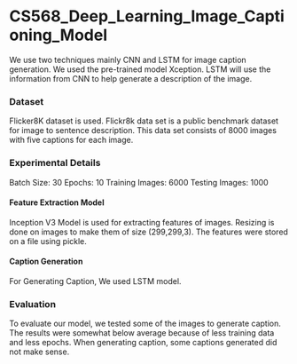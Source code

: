 # CS568_Deep_Learning_Image_Captioning_Model

We use two techniques mainly CNN and LSTM for image caption generation. We used the pre-trained model Xception. LSTM will use the information from CNN to help generate a description of the image.

### Dataset
Flicker8K dataset is used. Flickr8k data set is a public benchmark dataset for image to sentence description. This data set consists of 8000 images with five captions for each image.

###  Experimental Details
Batch Size: 30
Epochs: 10
Training Images: 6000
Testing Images: 1000

#### Feature Extraction Model
Inception V3 Model is used for extracting features of images. Resizing is done on images to make them of size (299,299,3). The features were stored on a file using pickle.

#### Caption Generation
For Generating Caption, We used LSTM model. 

### Evaluation
To evaluate our model, we tested some of the images to generate caption. The results were somewhat below average because of less training data and less epochs. When generating caption, some captions generated did not make sense.

